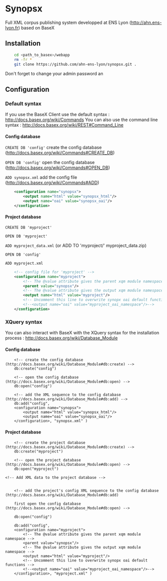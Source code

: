 Synopsx
=======

Full XML corpus publishing system developped at ENS Lyon (http://ahn.ens-lyon.fr) based on BaseX

Installation
------------
```bash
    cd <path_to_basex>/webapp
    rm -fr *
    git clone https://github.com/ahn-ens-lyon/synopsx.git .
```

Don't forget to change your admin password an


Configuration
-------------

### Default syntax

If you use the BaseX Client use the default syntax : http://docs.basex.org/wiki/Commands
You can also use the command line syntax : http://docs.basex.org/wiki/REST#Command_Line


#### Config database

`CREATE DB 'config'` create the config database (http://docs.basex.org/wiki/Commands#CREATE_DB)

`OPEN DB 'config'` open the config database (http://docs.basex.org/wiki/Commands#OPEN_DB)

`ADD synopsx.xml` add the config file  (http://docs.basex.org/wiki/Commands#ADD)

```xml
    <configuration name="synopsx">
        <output name="html" value="synopsx_html"/>
        <output name="oai" value="synopsx_oai"/>
    </configuration>
```

#### Project database

`CREATE DB 'myproject'`

`OPEN DB 'myproject'`

`ADD myproject_data.xml` (or ADD TO 'myproject/' myproject_data.zip)

`OPEN DB 'config'`

`ADD myproject.xml`

```xml
    <!-- config file for 'myproject' -->
    <configuration name="myproject">
        <!-- The @value attribute gives the parent xqm module namespace -->
        <parent value="synopsx"/>  
        <!-- The @value attribute gives the output xqm module namespace -->
        <output name="html" value="myproject"/>  
        <!-- Uncomment this line to overwrite synopx oai default functions -->
        <!--<output name="oai" value="myproject_oai_namespace"/>-->
    </configuration>
```

### XQuery syntax

You can also interact with BaseX with the XQuery syntax for the installation process : http://docs.basex.org/wiki/Database_Module

#### Config database

```xquery
    <!-- create the config database (http://docs.basex.org/wiki/Database_Module#db:create) -->
    db:create("config")
```

```xquery
    <!-- open the config database (http://docs.basex.org/wiki/Database_Module#db:open) -->
    db:open("config")
```

```xquery
    <!-- add the XML sequence to the config database (http://docs.basex.org/wiki/Database_Module#db:add) -->
    db:add("config",
    <configuration name="synopsx">
        <output name="html" value="synopsx_html"/>
        <output name="oai" value="synopsx_oai"/>
    </configuration>, "synopsx.xml" )
```

#### Project database

```xquery
    <!-- create the project database (http://docs.basex.org/wiki/Database_Module#db:create) -->
    db:create("myproject")
```

```xquery
    <!-- open the project database (http://docs.basex.org/wiki/Database_Module#db:open) -->
    db:open("myproject")
```

```xquery
<!-- Add XML data to the project database -->


```



```xquery
    <!-- add the project's config XML sequence to the config database (http://docs.basex.org/wiki/Database_Module#db:add)

    first open the config database (http://docs.basex.org/wiki/Database_Module#db:open) -->

    db:open("config")

    db:add("config",
    <configuration name="myproject">
        <!-- The @value attribute gives the parent xqm module namespace -->
        <parent value="synopsx"/>  
        <!-- The @value attribute gives the output xqm module namespace -->
        <output name="html" value="myproject"/>  
        <!-- Uncomment this line to overwrite synopx oai default functions -->
        <!--<output name="oai" value="myproject_oai_namespace"/>-->
    </configuration>, "myproject.xml" )
```
